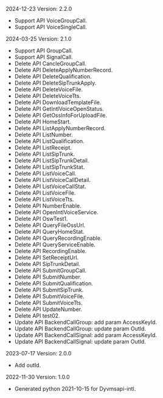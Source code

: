 2024-12-23 Version: 2.2.0
- Support API VoiceGroupCall.
- Support API VoiceSingleCall.


2024-03-25 Version: 2.1.0
- Support API GroupCall.
- Support API SignalCall.
- Delete API CancleGroupCall.
- Delete API DeleteApplyNumberRecord.
- Delete API DeleteQualification.
- Delete API DeleteSipTrunkApply.
- Delete API DeleteVoiceFile.
- Delete API DeleteVoiceTts.
- Delete API DownloadTemplateFile.
- Delete API GetIntlVoiceOpenStatus.
- Delete API GetOssInfoForUploadFile.
- Delete API HomeStart.
- Delete API ListApplyNumberRecord.
- Delete API ListNumber.
- Delete API ListQualification.
- Delete API ListReceipt.
- Delete API ListSipTrunk.
- Delete API ListSipTrunkDetail.
- Delete API ListSipTrunkStat.
- Delete API ListVoiceCall.
- Delete API ListVoiceCallDetail.
- Delete API ListVoiceCallStat.
- Delete API ListVoiceFile.
- Delete API ListVoiceTts.
- Delete API NumberEnable.
- Delete API OpenIntlVoiceService.
- Delete API OswTest1.
- Delete API QueryFileOssUrl.
- Delete API QueryHomeStat.
- Delete API QueryRecordingEnable.
- Delete API QueryServiceEnable.
- Delete API RecordingEnable.
- Delete API SetReceiptUrl.
- Delete API SipTrunkDetail.
- Delete API SubmitGroupCall.
- Delete API SubmitNumber.
- Delete API SubmitQualification.
- Delete API SubmitSipTrunk.
- Delete API SubmitVoiceFile.
- Delete API SubmitVoiceTts.
- Delete API UpdateNumber.
- Delete API test02.
- Update API BackendCallGroup: add param AccessKeyId.
- Update API BackendCallGroup: update param OutId.
- Update API BackendCallSignal: add param AccessKeyId.
- Update API BackendCallSignal: update param OutId.


2023-07-17 Version: 2.0.0
- Add outId.

2022-11-30 Version: 1.0.0
- Generated python 2021-10-15 for Dyvmsapi-intl.

